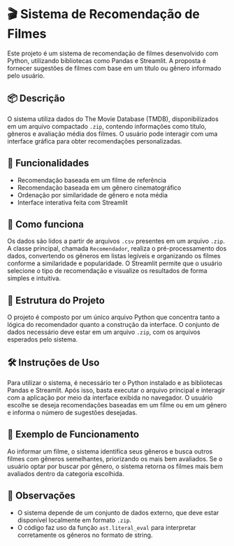 
# 🎬 Sistema de Recomendação de Filmes

Este projeto é um sistema de recomendação de filmes desenvolvido com Python, utilizando bibliotecas como Pandas e Streamlit. A proposta é fornecer sugestões de filmes com base em um título ou gênero informado pelo usuário.

## 📦 Descrição

O sistema utiliza dados do The Movie Database (TMDB), disponibilizados em um arquivo compactado `.zip`, contendo informações como título, gêneros e avaliação média dos filmes. O usuário pode interagir com uma interface gráfica para obter recomendações personalizadas.

## 🚀 Funcionalidades

* Recomendação baseada em um filme de referência
* Recomendação baseada em um gênero cinematográfico
* Ordenação por similaridade de gênero e nota média
* Interface interativa feita com Streamlit

## 🧠 Como funciona

Os dados são lidos a partir de arquivos `.csv` presentes em um arquivo `.zip`. A classe principal, chamada `Recomendador`, realiza o pré-processamento dos dados, convertendo os gêneros em listas legíveis e organizando os filmes conforme a similaridade e popularidade. O Streamlit permite que o usuário selecione o tipo de recomendação e visualize os resultados de forma simples e intuitiva.

## 📁 Estrutura do Projeto

O projeto é composto por um único arquivo Python que concentra tanto a lógica do recomendador quanto a construção da interface. O conjunto de dados necessário deve estar em um arquivo `.zip`, com os arquivos esperados pelo sistema.

## 🛠️ Instruções de Uso

Para utilizar o sistema, é necessário ter o Python instalado e as bibliotecas Pandas e Streamlit. Após isso, basta executar o arquivo principal e interagir com a aplicação por meio da interface exibida no navegador. O usuário escolhe se deseja recomendações baseadas em um filme ou em um gênero e informa o número de sugestões desejadas.

## 📝 Exemplo de Funcionamento

Ao informar um filme, o sistema identifica seus gêneros e busca outros filmes com gêneros semelhantes, priorizando os mais bem avaliados. Se o usuário optar por buscar por gênero, o sistema retorna os filmes mais bem avaliados dentro da categoria escolhida.

## 📌 Observações

* O sistema depende de um conjunto de dados externo, que deve estar disponível localmente em formato `.zip`.
* O código faz uso da função `ast.literal_eval` para interpretar corretamente os gêneros no formato de string.

